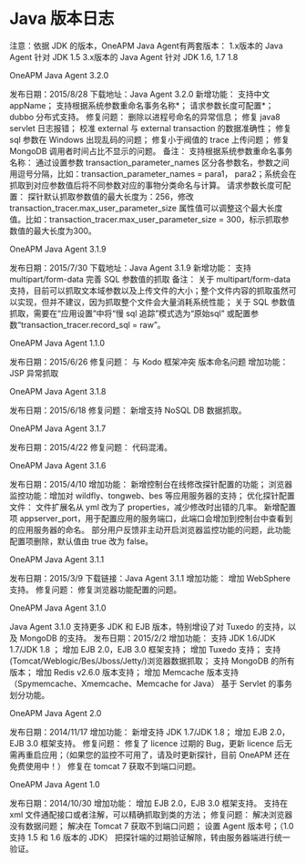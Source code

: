 # Java 版本日志

注意：依据 JDK 的版本，OneAPM Java Agent有两套版本：
1.x版本的 Java Agent 针对 JDK 1.5
3.x版本的 Java Agent 针对 JDK 1.6, 1.7 1.8

OneAPM Java Agent 3.2.0

发布日期：2015/8/28
下载地址：Java Agent 3.2.0
新增功能：
支持中文 appName；
支持根据系统参数重命名事务名称*；
请求参数长度可配置*；
dubbo 分布式支持。
修复问题：
删除以进程号命名的异常信息；
修复 java8 servlet 日志报错；
校准 external 与 external transaction 的数据准确性；
修复 sql 参数在 Windows 出现乱码的问题；
修复小于阀值的 trace 上传问题；
修复 MongoDB 调用者时间占比不显示的问题。
备注：
支持根据系统参数重命名事务名称：
通过设置参数 transaction_parameter_names 区分各参数名，参数之间用逗号分隔，比如：transaction_parameter_names = para1， para2；系统会在抓取到对应参数值后将不同参数对应的事物分类命名与计算。
请求参数长度可配置：
探针默认抓取参数值的最大长度为：256，修改 transaction_tracer.max_user_parameter_size 属性值可以调整这个最大长度值。比如：transaction_tracer.max_user_parameter_size = 300，标示抓取参数值的最大长度为300。

OneAPM Java Agent 3.1.9

发布日期：2015/7/30
下载地址：Java Agent 3.1.9
新增功能：
支持 multipart/form-data 
完善 SQL 参数值的抓取
备注：
关于 multipart/form-data 支持，目前可以抓取文本域参数以及上传文件的大小；整个文件内容的抓取虽然可以实现，但并不建议，因为抓取整个文件会大量消耗系统性能；
关于 SQL 参数值抓取，需要在“应用设置”中将“慢 sql 追踪”模式选为“原始sql” 或配置参数“transaction_tracer.record_sql = raw”。

OneAPM Java Agent 1.1.0

发布日期：2015/6/26
修复问题：
与 Kodo 框架冲突
版本命名问题
增加功能：
JSP 异常抓取

OneAPM Java Agent 3.1.8

发布日期：2015/6/18
修复问题：
新增支持 NoSQL DB 数据抓取。

OneAPM Java Agent 3.1.7

发布日期：2015/4/22
修复问题：
代码混淆。

OneAPM Java Agent 3.1.6

发布日期：2015/4/10
增加功能：
新增控制台在线修改探针配置的功能；
浏览器监控功能：增加对 wildfly、tongweb、bes 等应用服务器的支持；
优化探针配置文件：
文件扩展名从 yml 改为了 properties，减少修改时出错的几率。
新增配置项 appserver_port，用于配置应用的服务端口，此端口会增加到控制台中查看到的应用服务器的命名。
部分用户反馈非主动开启浏览器监控功能的问题，此功能配置项删除，默认值由 true 改为 false。

OneAPM Java Agent 3.1.1

发布日期：2015/3/9
下载链接：Java Agent 3.1.1
增加功能：
增加 WebSphere 支持。
修复问题：
修复浏览器功能配置的问题。

OneAPM Java Agent 3.1.0

Java Agent 3.1.0 支持更多 JDK 和 EJB 版本，特别增设了对 Tuxedo 的支持，以及 MongoDB 的支持。
发布日期：2015/2/2
增加功能：
支持 JDK 1.6/JDK 1.7/JDK 1.8 ；
增加 EJB 2.0，EJB 3.0 框架支持；
增加 Tuxedo 支持；
支持(Tomcat/Weblogic/Bes/Jboss/Jetty/)浏览器数据抓取；
支持 MongoDB 的所有版本；
增加 Redis v2.6.0 版本支持；
增加 Memcache 版本支持（Spymemcache、Xmemcache、Memcache for Java）
基于 Servlet 的事务划分功能。

OneAPM Java Agent 2.0

发布日期：2014/11/17
增加功能：
新增支持 JDK 1.7/JDK 1.8；
增加 EJB 2.0，EJB 3.0 框架支持。
修复问题：
修复了 licence 过期的 Bug，更新 licence 后无需再重启应用；（如果您的监控不可用了，请及时更新探针，目前 OneAPM 还在免费使用中！）
修复在 tomcat 7 获取不到端口问题。

OneAPM Java Agent 1.0

发布日期：2014/10/30
增加功能：
增加 EJB 2.0，EJB 3.0 框架支持。
支持在 xml 文件通配接口或者注解，可以精确抓取到类的方法；
修复问题：
解决浏览器没有数据问题；
解决在 Tomcat 7 获取不到端口问题；
设置 Agent 版本号；（1.0 支持 1.5 和 1.6 版本的 JDK）
把探针端的过期验证解除，转由服务器端进行统一验证。

